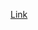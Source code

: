 [Link](https://machinelearningmastery.com/7-key-terms-every-machine-learning-beginner-should-know/)



